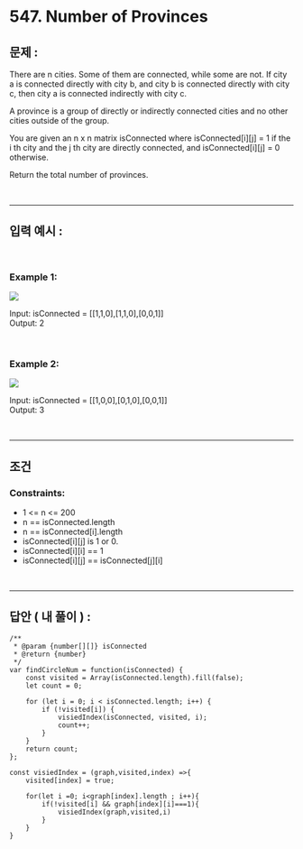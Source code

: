 # 547. Number of Provinces

## 문제 :

There are n cities. Some of them are connected, while some are not. If city a is connected directly with city b, and city b is connected directly with city c, then city a is connected indirectly with city c.

A province is a group of directly or indirectly connected cities and no other cities outside of the group.

You are given an n x n matrix isConnected where isConnected[i][j] = 1 if the i th city and the j th city are directly connected, and isConnected[i][j] = 0 otherwise.

Return the total number of provinces.

<br/>

---

## 입력 예시 :

<br/>

### Example 1:

<img src = 'https://assets.leetcode.com/uploads/2020/12/24/graph1.jpg'>

<br/>

Input: isConnected = [[1,1,0],[1,1,0],[0,0,1]]
<br/>
Output: 2

<br/>

### Example 2:

<img src = 'https://assets.leetcode.com/uploads/2020/12/24/graph2.jpg'>

<br/>

Input: isConnected = [[1,0,0],[0,1,0],[0,0,1]]
<br/>
Output: 3

<br/>

---

## 조건

### Constraints:

- 1 <= n <= 200
- n == isConnected.length
- n == isConnected[i].length
- isConnected[i][j] is 1 or 0.
- isConnected[i][i] == 1
- isConnected[i][j] == isConnected[j][i]

<br/>

---

## 답안 ( 내 풀이 ) :

```
/**
 * @param {number[][]} isConnected
 * @return {number}
 */
var findCircleNum = function(isConnected) {
    const visited = Array(isConnected.length).fill(false);
    let count = 0;

    for (let i = 0; i < isConnected.length; i++) {
        if (!visited[i]) {
            visiedIndex(isConnected, visited, i);
            count++;
        }
    }
    return count;
};

const visiedIndex = (graph,visited,index) =>{
    visited[index] = true;

    for(let i =0; i<graph[index].length ; i++){
        if(!visited[i] && graph[index][i]===1){
            visiedIndex(graph,visited,i)
        }
    }
}
```
